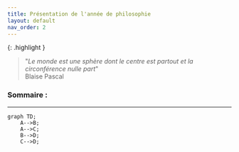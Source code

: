 ```yaml
---
title: Présentation de l'année de philosophie
layout: default
nav_order: 2
---
```

{: .highlight }
> "*Le monde est une sphère dont le centre est partout et la circonférence nulle part*"  
>Blaise Pascal

### Sommaire :

---

```mermaid
graph TD;
    A-->B;
    A-->C;
    B-->D;
    C-->D;
```